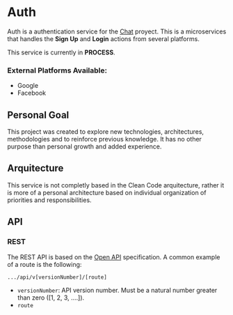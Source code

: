 # Auth

Auth is a authentication service for the [Chat](https://github.com/anychatname/) proyect. 
This is a microservices that handles the **Sign Up** and **Login** actions from several platforms.

This service is currently in **PROCESS**.

### External Platforms Available:

 - Google
 - Facebook

## Personal Goal

This project was created to explore new technologies, architectures, methodologies and to reinforce previous knowledge. It has no other purpose than personal growth and added experience.

## Arquitecture

This service is not completly based in the Clean Code arquitecture, rather it is more of a personal architecture based on individual organization of priorities and responsibilities.

## API

### REST

The REST API is based on the [Open API](https://swagger.io/specification/) specification.
A common example of a route is the following:

    .../api/v[versionNumber]/[route]
 
 - `versionNumber`: API version number. Must be a natural number greater than zero ([1, 2, 3, ....]).
- `route`
